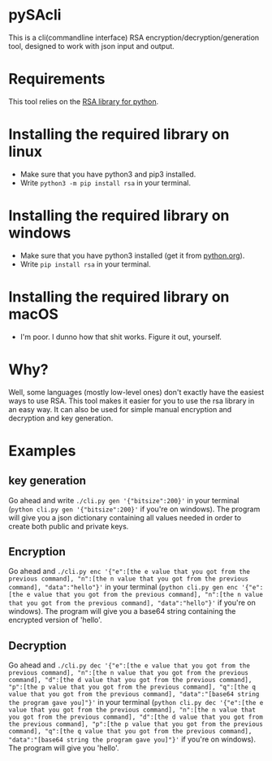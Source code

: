 # pySAcli
This is a cli(commandline interface) RSA encryption/decryption/generation tool, designed to work with json input and output.

# Requirements
This tool relies on the [RSA library for python](https://github.com/sybrenstuvel/python-rsa/).

# Installing the required library on linux
- Make sure that you have python3 and pip3 installed.
- Write `python3 -m pip install rsa` in your terminal.

# Installing the required library on windows
- Make sure that you have python3 installed (get it from [python.org](https://www.python.org)).
- Write `pip install rsa` in your terminal.


# Installing the required library on macOS
- I'm poor. I dunno how that shit works. Figure it out, yourself.

# Why?
Well, some languages (mostly low-level ones) don't exactly have the easiest ways to use RSA. This tool makes it easier for you to use the rsa library in an easy way. It can also be used for simple manual encryption and decryption and key generation.

# Examples
## key generation
Go ahead and write `./cli.py gen '{"bitsize":200}'` in your terminal (`python cli.py gen '{"bitsize":200}'` if you're on windows).
The program will give you a json dictionary containing all values needed in order to create both public and private keys.

## Encryption
Go ahead and `./cli.py enc '{"e":[the e value that you got from the previous command], "n":[the n value that you got from the previous command], "data":"hello"}'` in your terminal (`python cli.py gen enc '{"e":[the e value that you got from the previous command], "n":[the n value that you got from the previous command], "data":"hello"}'` if you're on windows).
The program will give you a base64 string containing the encrypted version of 'hello'.

## Decryption
Go ahead and `./cli.py dec '{"e":[the e value that you got from the previous command], "n":[the n value that you got from the previous command], "d":[the d value that you got from the previous command], "p":[the p value that you got from the previous command], "q":[the q value that you got from the previous command], "data":"[base64 string the program gave you]"}'` in your terminal (`python cli.py dec '{"e":[the e value that you got from the previous command], "n":[the n value that you got from the previous command], "d":[the d value that you got from the previous command], "p":[the p value that you got from the previous command], "q":[the q value that you got from the previous command], "data":"[base64 string the program gave you]"}'` if you're on windows).
The program will give you 'hello'.

